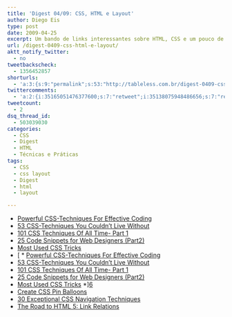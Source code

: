```yaml
---
title: 'Digest 04/09: CSS, HTML e Layout'
author: Diego Eis
type: post
date: 2009-04-25
excerpt: Um bando de links interessantes sobre HTML, CSS e um pouco de layout.
url: /digest-0409-css-html-e-layout/
aktt_notify_twitter:
  - no
tweetbackscheck:
  - 1356452857
shorturls:
  - 'a:3:{s:9:"permalink";s:53:"http://tableless.com.br/digest-0409-css-html-e-layout";s:7:"tinyurl";s:26:"http://tinyurl.com/3h93xwd";s:4:"isgd";s:19:"http://is.gd/WBuEih";}'
twittercomments:
  - 'a:2:{i:35165051476377600;s:7:"retweet";i:35138075948486656;s:7:"retweet";}'
tweetcount:
  - 2
dsq_thread_id:
  - 503039030
categories:
  - CSS
  - Digest
  - HTML
  - Técnicas e Práticas
tags:
  - CSS
  - css layout
  - Digest
  - html
  - layout

---
```

  * [Powerful CSS-Techniques For Effective Coding][1]
  * [53 CSS-Techniques You Couldn’t Live Without][2]
  * [101 CSS Techniques Of All Time- Part 1][3]
  * [25 Code Snippets for Web Designers (Part2)][4]
  * [Most Used CSS Tricks][5]
  *  [  * [Powerful CSS-Techniques For Effective Coding][1]
  * [53 CSS-Techniques You Couldn’t Live Without][2]
  * [101 CSS Techniques Of All Time- Part 1][3]
  * [25 Code Snippets for Web Designers (Part2)][4]
  * [Most Used CSS Tricks][5]
  *][6] 
  * [Create CSS Pin Balloons][7]
  * [30 Exceptional CSS Navigation Techniques][8]
  * [The Road to HTML 5: Link Relations][9]

 [1]: http://www.smashingmagazine.com/2008/02/21/powerful-css-techniques-for-effective-coding/
 [2]: http://www.smashingmagazine.com/2007/01/19/53-css-techniques-you-couldnt-live-without/
 [3]: http://www.noupe.com/design/101-css-techniques-of-all-time-part-1.html
 [4]: http://tutorialblog.org/25-code-snippets-for-web-designers-part2/
 [5]: http://stylizedweb.com/2008/03/12/most-used-css-tricks/
 [6]: http://abduzeedo.com/web-design-footers
 [7]: http://www.jankoatwarpspeed.com/post/2009/04/19/Create-CSS-pin-balloons-with-ease.aspx
 [8]: http://sixrevisions.com/css/30-exceptional-css-navigation-techniques/
 [9]: http://blog.whatwg.org/the-road-to-html-5-link-relations
